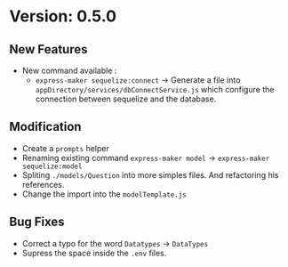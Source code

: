 # Version: 0.5.0

## New Features

- New command available :
  - `express-maker sequelize:connect` &rarr; Generate a file into  `appDirectory/services/dbConnectService.js` which configure the connection between sequelize and the database.

## Modification

- Create a `prompts` helper
- Renaming existing command `express-maker model` &rarr; `express-maker sequelize:model`
- Spliting `./models/Question` into more simples files. And refactoring his references.
- Change the import into the `modelTemplate.js`

## Bug Fixes

- Correct a typo for the word `Datatypes` &rarr; `DataTypes`
- Supress the space inside the `.env` files.
